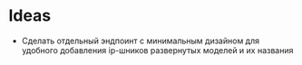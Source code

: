 # Ideas

- Сделать отдельный эндпоинт с минимальным дизайном для удобного добавления ip-шников развернутых моделей и их названия